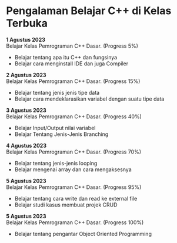 # Pengalaman Belajar C++ di Kelas Terbuka </h2>

**1 Agustus 2023** <br>
Belajar Kelas Pemrograman C++ Dasar. (Progress 5%)
* Belajar tentang apa itu C++ dan fungsinya
* Belajar cara menginstall IDE dan juga Compiler

**2 Agustus 2023** <br>
Belajar Kelas Pemrograman C++ Dasar. (Progress 15%)
* Belajar tentang jenis jenis tipe data
* Belajar cara mendeklarasikan variabel dengan suatu tipe data

**3 Agustus 2023** <br>
Belajar Kelas Pemrograman C++ Dasar. (Progress 40%)
* Belajar Input/Output nilai variabel
* Belajar Tentang Jenis-Jenis Branching

**4 Agustus 2023** <br>
Belajar Kelas Pemrograman C++ Dasar. (Progress 70%)
* Belajar tentang jenis-jenis looping
* Belajar mengenai array dan cara mengaksesnya

**5 Agustus 2023** <br>
Belajar Kelas Pemrograman C++ Dasar. (Progress 95%)
* Belajar tentang cara write dan read ke external file
* Belajar studi kasus membuat projek CRUD

**5 Agustus 2023** <br>
Belajar Kelas Pemrograman C++ Dasar. (Progress 100%)
* Belajar tentang pengantar Object Oriented Programming
